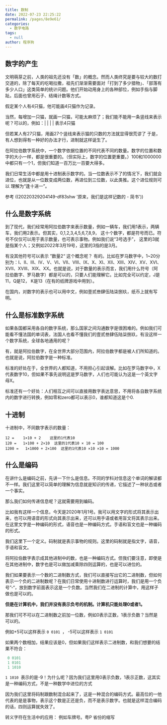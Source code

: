 ```yaml
---
title: 数制
date: 2022-07-23 22:25:22
permalink: /pages/8e9e61/
categories: 
  - 数字电路
tags: 
  - null
author: 程序狗
---
```

## 数字的产生

文明萌芽之前，人类的祖先还没有「数」的概念。然而人类终究是要与较大的数打交道的，除了每天的吃喝拉撒，祖先们渐渐需要面对「打到了多少猎物」、「部落有多少人口」这类简单的统计问题。他们开始动用身上的各种部位，例如手指与脚趾。后面也曾用石子、结绳计数等方式。


假定某个人有4只猫，他可能画4只猫作为记录。

当然，每增加一只猫，就画一只猫，可能太麻烦了；我们能不能用一条竖线来表示呢？可以的，例如：| | | | 表示4只猫

但若某人有27只猫，用画27个竖线来表示猫的只数的方法就显得很荒谬了
于是，有人想到得有一种好的办法才行，进制就这样诞生了。

在阿拉伯数字系统中，一个数字依据位置的不同代表不同的数量。数字的位置和数字的大小一样，都是很重要的。（但实际上，数字的位置更重要。）100和1000000中都只有一个1，但我们知道一百万比一百要大得多。

我们日常生活中都是用十进制表示数字的。当一位数表示不了的情况下，我们就会进位，也就是从一位数变成两位数，再进位到三位数，以此类推。这个进位规则可以 理解为“逢十进一”。


参考 ((20220329204149-df83shw '原来，我们是这样记数的 - 简书'))





## 什么是数字系统

到了现代，我们经常用阿拉伯数字来表示数量，例如一辆车，我们用1表示，两辆车，我们用2表示。但其实，0,1,2,3,4,5,6,7,8,9， 这十个数字，都是符号而已。符号不仅仅可以用于表示数量，也可表示事物。例如我们说“3号选手”， 这里的3就是指某个人；又例如2022年3月19号，这里的3指的是3月。

有没其他符号可以表示 ”数量2“ 这个概念呢？ 有的。比如在罗马数字中，1~20分别为：Ⅰ、Ⅱ、Ⅲ、Ⅳ、Ⅴ、Ⅵ、Ⅶ、Ⅷ、Ⅸ、Ⅹ、Ⅺ、Ⅻ、XIII、XIV、XV、XVI、XVII、XVIII、XIX、XX。也就是说，对于数量的表示而言，我们用什么符号（阿拉伯数字、罗马数字）都是可以的，只要人们能理解它。比如完全可以约定，J是11，Q是12， K是13（在有的纸牌游戏中用到）。


在国内，对数字的表示也可以用中文，例如壹贰叁肆伍陆柒捌玖，纸币上就有写明。



## 什么是标准数字系统

如果各国都采用各自的数字系统，那么国家之间沟通数字是很困难的。例如我们可能看不懂法国的单词表，法国人也看不懂我们的壹贰叁肆伍陆柒捌玖，有没这样一个数字系统，全球各地通用的呢？

有，就是阿拉伯数字，在全世界大部分范围内，阿拉伯数字都是被人们所知道的。也就是说，阿拉伯数字是一种标准。

标准的好处在于，全世界的人都知道，不用担心引起误解。比如在罗马数字中，Ⅹ代表数字10，但如果不事先说明这是罗马数字，人们也可能认为这是一个英文字母X。

标准还有一个好处：人们相互之间可以直接用数字表达意思，不用将各自数字系统内的数字进行转换，例如零和zero都可以表示0，谁都知道这是个0. 

## 十进制

十进制中，不同数字表示的数量：

```
12 = 	1×10 + 2    这里的1代表10
120 =   1×100 + 2×10  这里的1代表10 × 10 = 100
1200 =   1×1000 + 2×100  这里的1代表10 ×10 ×10 = 1000
```



## 什么是编码

在讲什么是编码之前，先讲一下什么是信息。不同的学科对信息这个单词的解读都不一样。我们这里可以简单的理解为信息就是知识的传递，它描述了一种状态或者一个事实。

那么我们如何传递信息呢？这就需要用到编码。

比如我有这样一个信息，今天是2020年1月1号。我可以用文字的形式将其表示出来，也可以用语音的形式向其表示出来，还可以用手语或者用盲文将其表示出来。在这里文字是一种编码的形式，语音也是一种编码方式。手语和盲文也是一种编码的形式。

我们这里下一个定义。码制就是表示事物的规则。这里的码制就是指文字，语音，手语和盲文。

将阿拉伯数字表示成其他进制中的数，也是一种编码方式。但我们要注意，即使是在其他进制中，数字也是可以做加减乘除四则运算的，也是可以进位的。


我们如果要表示一个数的二进制数方式，我们可以直接写出它的二进制数，但如何表示一个负的二进制数呢？在我们日常使用十进制数进行运算时，我们是用一个负号”-“，放到数字前面表示这是一个负数。当然我们在二进制的计算中，用这样子做也是可以的。

**但是在计算机中，我们并没有表示负号的机制。计算机只能处理0或者1。**

那我们可不可以在二进制数之前加一位数，例如0表示正数，1表示负数？当然是可以的。

例如+5可以这样表示 `0 0101 `， -5可以这样表示 `1 0101`

如果两个数相加，结果应该是0，但如果我们这样表示二进制数，和我们想要的结果不符合：

```C
 0 0101
 1 0101
 1 1010 
```

`1 1010 `表示的是-9！为什么呢？因为我们这里用0表示负数，1表示正数，这其实是一种编码方式，不是一种数学中进位的方式

因为我们这里将码制跟数制混合起来了，这是一种混合的编码方式。最高位的一他代表的是是事物，表示这个数是正还是负，而不是表示数字。也就是这样混合编码的话，四则运算就失效了。






转义字符在生活中的应用：
例如车牌号。粤P  省份的缩写